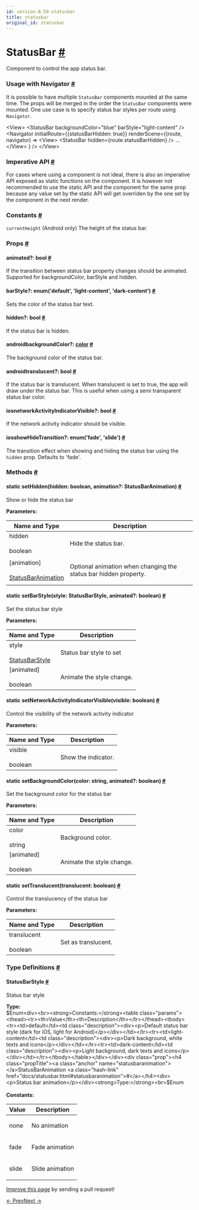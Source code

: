 ```yaml
---
id: version-0.50-statusbar
title: statusbar
original_id: statusbar
---
```

<a id="content"></a><h1><a class="anchor" name="statusbar"></a>StatusBar <a class="hash-link" href="docs/statusbar.html#statusbar">#</a></h1><div><div><p>Component to control the app status bar.</p><h3><a class="anchor" name="usage-with-navigator"></a>Usage with Navigator <a class="hash-link" href="docs/statusbar.html#usage-with-navigator">#</a></h3><p>It is possible to have multiple <code>StatusBar</code> components mounted at the same
time. The props will be merged in the order the <code>StatusBar</code> components were
mounted. One use case is to specify status bar styles per route using <code>Navigator</code>.</p><div class="prism language-javascript"> <span class="token operator">&lt;</span>View<span class="token operator">&gt;</span>
   <span class="token operator">&lt;</span>StatusBar
     backgroundColor<span class="token operator">=</span><span class="token string">"blue"</span>
     barStyle<span class="token operator">=</span><span class="token string">"light-content"</span>
   <span class="token operator">/</span><span class="token operator">&gt;</span>
   <span class="token operator">&lt;</span>Navigator
     initialRoute<span class="token operator">=</span><span class="token punctuation">{</span><span class="token punctuation">{</span>statusBarHidden<span class="token punctuation">:</span> <span class="token boolean">true</span><span class="token punctuation">}</span><span class="token punctuation">}</span>
     renderScene<span class="token operator">=</span><span class="token punctuation">{</span><span class="token punctuation">(</span>route<span class="token punctuation">,</span> navigator<span class="token punctuation">)</span> <span class="token operator">=&gt;</span>
       <span class="token operator">&lt;</span>View<span class="token operator">&gt;</span>
         <span class="token operator">&lt;</span>StatusBar hidden<span class="token operator">=</span><span class="token punctuation">{</span>route<span class="token punctuation">.</span>statusBarHidden<span class="token punctuation">}</span> <span class="token operator">/</span><span class="token operator">&gt;</span>
         <span class="token operator">...</span>
       <span class="token operator">&lt;</span><span class="token operator">/</span>View<span class="token operator">&gt;</span>
     <span class="token punctuation">}</span>
   <span class="token operator">/</span><span class="token operator">&gt;</span>
 <span class="token operator">&lt;</span><span class="token operator">/</span>View<span class="token operator">&gt;</span></div><h3><a class="anchor" name="imperative-api"></a>Imperative API <a class="hash-link" href="docs/statusbar.html#imperative-api">#</a></h3><p>For cases where using a component is not ideal, there is also an imperative
API exposed as static functions on the component. It is however not recommended
to use the static API and the component for the same prop because any value
set by the static API will get overriden by the one set by the component in
the next render.</p><h3><a class="anchor" name="constants"></a>Constants <a class="hash-link" href="docs/statusbar.html#constants">#</a></h3><p><code>currentHeight</code> (Android only) The height of the status bar.</p></div><h3><a class="anchor" name="props"></a>Props <a class="hash-link" href="docs/statusbar.html#props">#</a></h3><div class="props"><div class="prop"><h4 class="propTitle"><a class="anchor" name="animated"></a>animated?: <span class="propType">bool</span> <a class="hash-link" href="docs/statusbar.html#animated">#</a></h4><div><p>If the transition between status bar property changes should be animated.
Supported for backgroundColor, barStyle and hidden.</p></div></div><div class="prop"><h4 class="propTitle"><a class="anchor" name="barstyle"></a>barStyle?: <span class="propType">enum('default', 'light-content', 'dark-content')</span> <a class="hash-link" href="docs/statusbar.html#barstyle">#</a></h4><div><p>Sets the color of the status bar text.</p></div></div><div class="prop"><h4 class="propTitle"><a class="anchor" name="hidden"></a>hidden?: <span class="propType">bool</span> <a class="hash-link" href="docs/statusbar.html#hidden">#</a></h4><div><p>If the status bar is hidden.</p></div></div><div class="prop"><h4 class="propTitle"><a class="anchor" name="backgroundcolor"></a><span class="platform">android</span>backgroundColor?: <span class="propType"><a href="docs/colors.html">color</a></span> <a class="hash-link" href="docs/statusbar.html#backgroundcolor">#</a></h4><div><p>The background color of the status bar.</p></div></div><div class="prop"><h4 class="propTitle"><a class="anchor" name="translucent"></a><span class="platform">android</span>translucent?: <span class="propType">bool</span> <a class="hash-link" href="docs/statusbar.html#translucent">#</a></h4><div><p>If the status bar is translucent.
When translucent is set to true, the app will draw under the status bar.
This is useful when using a semi transparent status bar color.</p></div></div><div class="prop"><h4 class="propTitle"><a class="anchor" name="networkactivityindicatorvisible"></a><span class="platform">ios</span>networkActivityIndicatorVisible?: <span class="propType">bool</span> <a class="hash-link" href="docs/statusbar.html#networkactivityindicatorvisible">#</a></h4><div><p>If the network activity indicator should be visible.</p></div></div><div class="prop"><h4 class="propTitle"><a class="anchor" name="showhidetransition"></a><span class="platform">ios</span>showHideTransition?: <span class="propType">enum('fade', 'slide')</span> <a class="hash-link" href="docs/statusbar.html#showhidetransition">#</a></h4><div><p>The transition effect when showing and hiding the status bar using the <code>hidden</code>
prop. Defaults to 'fade'.</p></div></div></div><span><h3><a class="anchor" name="methods"></a>Methods <a class="hash-link" href="docs/statusbar.html#methods">#</a></h3><div class="props"><div class="prop"><h4 class="methodTitle"><a class="anchor" name="sethidden"></a><span class="methodType">static </span>setHidden<span class="methodType">(hidden: boolean, animation?: StatusBarAnimation)</span> <a class="hash-link" href="docs/statusbar.html#sethidden">#</a></h4><div><p>Show or hide the status bar</p></div><div><strong>Parameters:</strong><table class="params"><thead><tr><th>Name and Type</th><th>Description</th></tr></thead><tbody><tr><td>hidden<br><br><div><span>boolean</span></div></td><td class="description"><div><p>Hide the status bar.</p></div></td></tr><tr><td>[animation]<br><br><div><span><a href="docs/statusbar.html#statusbaranimation">StatusBarAnimation</a></span></div></td><td class="description"><div><p>Optional animation when
   changing the status bar hidden property.</p></div></td></tr></tbody></table></div></div><div class="prop"><h4 class="methodTitle"><a class="anchor" name="setbarstyle"></a><span class="methodType">static </span>setBarStyle<span class="methodType">(style: StatusBarStyle, animated?: boolean)</span> <a class="hash-link" href="docs/statusbar.html#setbarstyle">#</a></h4><div><p>Set the status bar style</p></div><div><strong>Parameters:</strong><table class="params"><thead><tr><th>Name and Type</th><th>Description</th></tr></thead><tbody><tr><td>style<br><br><div><span><a href="docs/statusbar.html#statusbarstyle">StatusBarStyle</a></span></div></td><td class="description"><div><p>Status bar style to set</p></div></td></tr><tr><td>[animated]<br><br><div><span>boolean</span></div></td><td class="description"><div><p>Animate the style change.</p></div></td></tr></tbody></table></div></div><div class="prop"><h4 class="methodTitle"><a class="anchor" name="setnetworkactivityindicatorvisible"></a><span class="methodType">static </span>setNetworkActivityIndicatorVisible<span class="methodType">(visible: boolean)</span> <a class="hash-link" href="docs/statusbar.html#setnetworkactivityindicatorvisible">#</a></h4><div><p>Control the visibility of the network activity indicator</p></div><div><strong>Parameters:</strong><table class="params"><thead><tr><th>Name and Type</th><th>Description</th></tr></thead><tbody><tr><td>visible<br><br><div><span>boolean</span></div></td><td class="description"><div><p>Show the indicator.</p></div></td></tr></tbody></table></div></div><div class="prop"><h4 class="methodTitle"><a class="anchor" name="setbackgroundcolor"></a><span class="methodType">static </span>setBackgroundColor<span class="methodType">(color: string, animated?: boolean)</span> <a class="hash-link" href="docs/statusbar.html#setbackgroundcolor">#</a></h4><div><p>Set the background color for the status bar</p></div><div><strong>Parameters:</strong><table class="params"><thead><tr><th>Name and Type</th><th>Description</th></tr></thead><tbody><tr><td>color<br><br><div><span>string</span></div></td><td class="description"><div><p>Background color.</p></div></td></tr><tr><td>[animated]<br><br><div><span>boolean</span></div></td><td class="description"><div><p>Animate the style change.</p></div></td></tr></tbody></table></div></div><div class="prop"><h4 class="methodTitle"><a class="anchor" name="settranslucent"></a><span class="methodType">static </span>setTranslucent<span class="methodType">(translucent: boolean)</span> <a class="hash-link" href="docs/statusbar.html#settranslucent">#</a></h4><div><p>Control the translucency of the status bar</p></div><div><strong>Parameters:</strong><table class="params"><thead><tr><th>Name and Type</th><th>Description</th></tr></thead><tbody><tr><td>translucent<br><br><div><span>boolean</span></div></td><td class="description"><div><p>Set as translucent.</p></div></td></tr></tbody></table></div></div></div></span><span><h3><a class="anchor" name="type-definitions"></a>Type Definitions <a class="hash-link" href="docs/statusbar.html#type-definitions">#</a></h3><div class="props"><div class="prop"><h4 class="propTitle"><a class="anchor" name="statusbarstyle"></a>StatusBarStyle <a class="hash-link" href="docs/statusbar.html#statusbarstyle">#</a></h4><div><p>Status bar style</p></div><strong>Type:</strong><br>$Enum<div><br><strong>Constants:</strong><table class="params"><thead><tr><th>Value</th><th>Description</th></tr></thead><tbody><tr><td>default</td><td class="description"><div><p>Default status bar style (dark for iOS, light for Android)</p></div></td></tr><tr><td>light-content</td><td class="description"><div><p>Dark background, white texts and icons</p></div></td></tr><tr><td>dark-content</td><td class="description"><div><p>Light background, dark texts and icons</p></div></td></tr></tbody></table></div></div><div class="prop"><h4 class="propTitle"><a class="anchor" name="statusbaranimation"></a>StatusBarAnimation <a class="hash-link" href="docs/statusbar.html#statusbaranimation">#</a></h4><div><p>Status bar animation</p></div><strong>Type:</strong><br>$Enum<div><br><strong>Constants:</strong><table class="params"><thead><tr><th>Value</th><th>Description</th></tr></thead><tbody><tr><td>none</td><td class="description"><div><p>No animation</p></div></td></tr><tr><td>fade</td><td class="description"><div><p>Fade animation</p></div></td></tr><tr><td>slide</td><td class="description"><div><p>Slide animation</p></div></td></tr></tbody></table></div></div></div></span></div><p class="edit-page-block"><a target="_blank" href="https://github.com/facebook/react-native/blob/master/Libraries/Components/StatusBar/StatusBar.js">Improve this page</a> by sending a pull request!</p><div class="docs-prevnext"><a class="docs-prev" href="docs/snapshotviewios.html#content">← Prev</a><a class="docs-next" href="docs/switch.html#content">Next →</a></div>